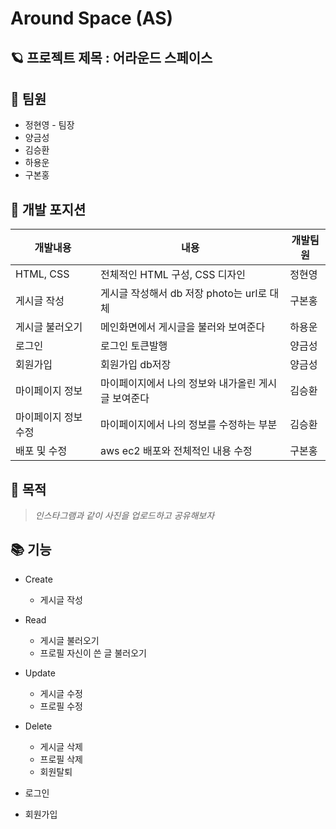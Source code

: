 # Around Space (AS)



## 🪐 프로젝트 제목 : 어라운드 스페이스



## 🤷 팀원

  * 정현영 - 팀장
  * 양금성
  * 김승환
  * 하용운
  * 구본홍


## 🐾 개발 포지션

| 개발내용        | 내용                            | 개발팀원 |
|-------------|-------------------------------|-----|
| HTML, CSS   | 전체적인 HTML 구성, CSS 디자인         | 정현영 |
| 게시글 작성      | 게시글 작성해서 db 저장 photo는 url로 대체 | 구본홍 |
| 게시글 불러오기    | 메인화면에서 게시글을 불러와 보여준다          | 하용운 |
| 로그인         | 로그인 토큰발행                      | 양금성 |
| 회원가입        | 회원가입 db저장                     | 양금성 |
| 마이페이지 정보    | 마이페이지에서 나의 정보와 내가올린 게시글 보여준다  | 김승환 |
| 마이페이지 정보 수정 | 마이페이지에서 나의 정보를 수정하는 부분        | 김승환 |
| 배포 및 수정     | aws ec2 배포와 전체적인 내용 수정        | 구본홍 |


## 🎯 목적 

 > _인스타그램과 같이 사진을 업로드하고 공유해보자_



## 📚 기능

  * Create
     * 게시글 작성 
     
  * Read
     * 게시글 불러오기
     * 프로필 자신이 쓴 글 불러오기 
     
  * Update
     * 게시글 수정
     * 프로필 수정
     
  * Delete
     * 게시글 삭제 
     * 프로필 삭제
     * 회원탈퇴 
     
  * 로그인
  * 회원가입
